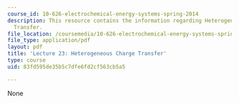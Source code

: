 ```yaml
---
course_id: 10-626-electrochemical-energy-systems-spring-2014
description: This resource contains the information regarding Heterogeneous Charge
  Transfer.
file_location: /coursemedia/10-626-electrochemical-energy-systems-spring-2014/83fd595de35b5c7dfe6fd2cf563cb5a5_MIT10_626S14_Lec23.pdf
file_type: application/pdf
layout: pdf
title: 'Lecture 23: Heterogeneous Charge Transfer'
type: course
uid: 83fd595de35b5c7dfe6fd2cf563cb5a5

---
```

None